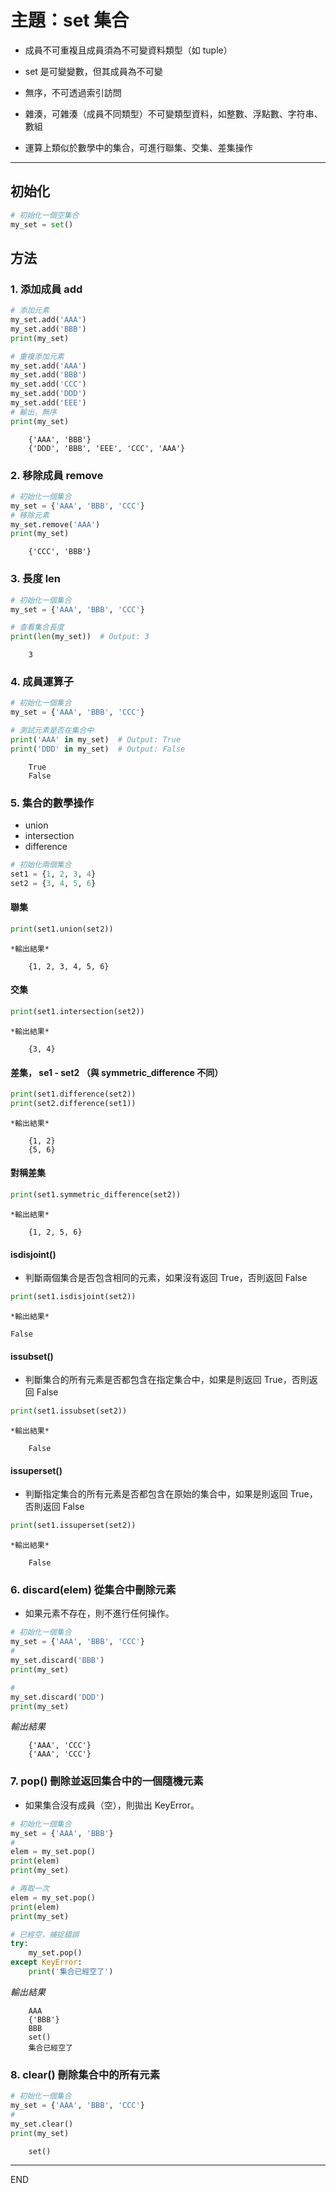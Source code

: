 # 主題：set 集合

- 成員不可重複且成員須為不可變資料類型（如 tuple）

- set 是可變變數，但其成員為不可變

- 無序，不可透過索引訪問

- 雜湊，可雜湊（成員不同類型）不可變類型資料，如整數、浮點數、字符串、數組

- 運算上類似於數學中的集合，可進行聯集、交集、差集操作

---

## 初始化

```python
# 初始化一個空集合
my_set = set()
```

## 方法

### 1. 添加成員 add

```python
# 添加元素
my_set.add('AAA')
my_set.add('BBB')
print(my_set)

# 重複添加元素
my_set.add('AAA')
my_set.add('BBB')
my_set.add('CCC')
my_set.add('DDD')
my_set.add('EEE')
# 輸出，無序
print(my_set)
```

```
    {'AAA', 'BBB'}
    {'DDD', 'BBB', 'EEE', 'CCC', 'AAA'}
```

</b>

### 2. 移除成員 remove


```python
# 初始化一個集合
my_set = {'AAA', 'BBB', 'CCC'}
# 移除元素
my_set.remove('AAA')
print(my_set) 
```

```
    {'CCC', 'BBB'}
```

</b>

### 3. 長度 len


```python
# 初始化一個集合
my_set = {'AAA', 'BBB', 'CCC'}

# 查看集合長度
print(len(my_set))  # Output: 3
```

```
    3
```

</b>

### 4. 成員運算子


```python
# 初始化一個集合
my_set = {'AAA', 'BBB', 'CCC'}

# 測試元素是否在集合中
print('AAA' in my_set)  # Output: True
print('DDD' in my_set)  # Output: False
```

```
    True
    False
```

</b>

### 5. 集合的數學操作 

- union 
- intersection 
- difference


```python
# 初始化兩個集合
set1 = {1, 2, 3, 4}
set2 = {3, 4, 5, 6}
```

#### 聯集
```python
print(set1.union(set2))
```
    *輸出結果*
```
    {1, 2, 3, 4, 5, 6}
```

#### 交集
```python
print(set1.intersection(set2))
```
    *輸出結果*
```
    {3, 4}
```

#### 差集， se1 - set2 （與 symmetric_difference 不同）
```python
print(set1.difference(set2))
print(set2.difference(set1))
```
    *輸出結果*
```
    {1, 2}
    {5, 6}
```

#### 對稱差集
```python
print(set1.symmetric_difference(set2))
```
    *輸出結果*
```
    {1, 2, 5, 6}
```

#### isdisjoint()
- 判斷兩個集合是否包含相同的元素，如果沒有返回 True，否則返回 False
```python
print(set1.isdisjoint(set2))
```
    *輸出結果*
```
False
```

#### issubset() 

- 判斷集合的所有元素是否都包含在指定集合中，如果是則返回 True，否則返回 False
  
```python
print(set1.issubset(set2))
```
    *輸出結果*
```
    False
```

#### issuperset()

- 判斷指定集合的所有元素是否都包含在原始的集合中，如果是則返回 True，否則返回 False
  
```python
print(set1.issuperset(set2)) 
```
    *輸出結果*
```
    False
```

</b>

### 6. discard(elem) 從集合中刪除元素

- 如果元素不存在，則不進行任何操作。


```python
# 初始化一個集合
my_set = {'AAA', 'BBB', 'CCC'}
#
my_set.discard('BBB')
print(my_set)

#
my_set.discard('DDD')
print(my_set)
```
*輸出結果*
```
    {'AAA', 'CCC'}
    {'AAA', 'CCC'}
```

</b>

### 7. pop() 刪除並返回集合中的一個隨機元素

- 如果集合沒有成員（空），則拋出 KeyError。


```python
# 初始化一個集合
my_set = {'AAA', 'BBB'}
#
elem = my_set.pop()
print(elem)
print(my_set)

# 再取一次
elem = my_set.pop()
print(elem)
print(my_set)

# 已經空，捕捉錯誤
try:
    my_set.pop()
except KeyError:
    print('集合已經空了')

```
*輸出結果*
```
    AAA
    {'BBB'}
    BBB
    set()
    集合已經空了
```

</b>

### 8. clear() 刪除集合中的所有元素


```python
# 初始化一個集合
my_set = {'AAA', 'BBB', 'CCC'}
#
my_set.clear()
print(my_set)
```

```
    set()
```

---

END
